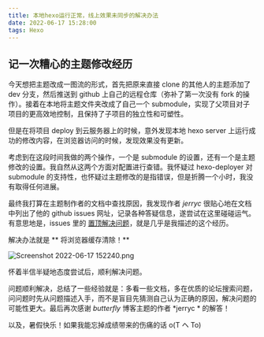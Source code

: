 ```yaml
---
title: 本地hexo运行正常，线上效果未同步的解决办法
date: 2022-06-17 15:28:00
tags: Hexo
---
```

## 记一次糟心的主题修改经历

今天想把主题改成一图流的形式，首先把原来直接 clone 的其他人的主题添加了 dev 分支，然后推送到 github 上自己的远程仓库（弥补了第一次没有 fork 的操作）。接着在本地将主题文件夹改成了自己一个 submodule，实现了父项目对子项目的更高效地控制，且保持了子项目的独立性和可塑性。

但是在将项目 deploy 到云服务器上的时候，意外发现本地 hexo server 上运行成功的修改内容，在浏览器访问的时候，发现效果没有更新。

考虑到在这段时间我做的两个操作，一个是 submodule 的设置，还有一个是主题修改的设置。我自然从这两个方面对配置进行查错。我怀疑过 hexo-deployer 对 submodule 的支持性，也怀疑过主题修改的是指错误，但是折腾一个小时，我没有取得任何进展。

最终我打算在主题制作者的文档中查找原因，我发现作者 *jerryc* 很贴心地在文档中列出了他的 github issues 网址，记录各种答疑信息，遂尝试在这里碰碰运气。有意思地是，issues 里的 [置顶解决问题](https://github.com/jerryc127/hexo-theme-butterfly/issues/582)，就是几乎是我描述的这个经历。

解决办法就是 ** 将浏览器缓存清除！**

![Screenshot 2022-06-17 152240.png](https://s2.loli.net/2022/06/17/ly4u59cW8UnY3VO.png)

怀着半信半疑地态度尝试后，顺利解决问题。

问题顺利解决，总结了一些经验就是：多看一些文档，多在优质的论坛搜索问题，问问题时先从问题描述入手，而不是盲目先猜测自己认为正确的原因，解决问题的可能性更大。最后再次感谢 *butterfly* 博客主题的作者 *jerryc * 的解答！

以及，暑假快乐！如果我能忘掉成绩带来的伤痛的话 o(T ヘ To)
